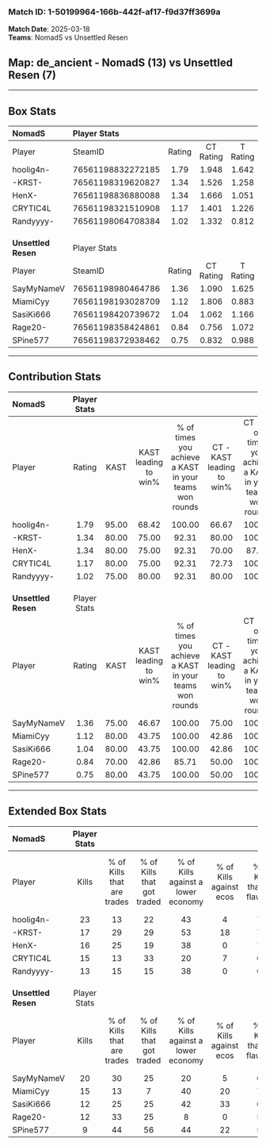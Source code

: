 ### Match ID: 1-50199964-166b-442f-af17-f9d37ff3699a  
**Match Date**: 2025-03-18  
**Teams**: NomadS vs Unsettled Resen  

## **Map**: de_ancient - NomadS (13) vs Unsettled Resen (7)  
---  

## Box Stats  

| **NomadS**          | Player Stats      |        |           |          |       |       |       |         |        |      |     |
| :- | :- | :-: | :-: | :-: | :-: | :-: | :-: | :-: | :-: | :-: | :-: |
| Player              | SteamID           | Rating | CT Rating | T Rating | KAST  |  ADR  | Kills | Assists | Deaths | K/D  | HS% |
| hoolig4n-           | 76561198832272185 |  1.79  |   1.948   |  1.642   | 95.00 | 108.5 |  23   |    8    |   13   | 1.77 | 43  |
| -KRST-              | 76561198319620827 |  1.34  |   1.526   |  1.258   | 80.00 | 87.2  |  17   |    5    |   13   | 1.31 | 41  |
| HenX-               | 76561198836880088 |  1.34  |   1.666   |  1.051   | 80.00 | 97.1  |  16   |    7    |   13   | 1.23 | 62  |
| CRYTIC4L            | 76561198321510908 |  1.17  |   1.401   |  1.226   | 80.00 | 80.0  |  15   |    4    |   15   | 1.00 | 93  |
| Randyyyy-           | 76561198064708384 |  1.02  |   1.332   |  0.812   | 75.00 | 60.7  |  13   |    5    |   14   | 0.93 | 38  |
|                     |                   |        |           |          |       |       |       |         |        |      |     |
|                     |                   |        |           |          |       |       |       |         |        |      |     |
|                     |                   |        |           |          |       |       |       |         |        |      |     |
| **Unsettled Resen** | Player Stats      |        |           |          |       |       |       |         |        |      |     |
| Player              | SteamID           | Rating | CT Rating | T Rating | KAST  |  ADR  | Kills | Assists | Deaths | K/D  | HS% |
| SayMyNameV          | 76561198980464786 |  1.36  |   1.090   |  1.625   | 75.00 | 107.7 |  20   |    4    |   18   | 1.11 | 55  |
| MiamiCyy            | 76561198193028709 |  1.12  |   1.806   |  0.883   | 80.00 | 66.3  |  15   |    2    |   15   | 1.00 | 40  |
| SasiKi666           | 76561198420739672 |  1.04  |   1.062   |  1.166   | 80.00 | 78.8  |  12   |    5    |   15   | 0.80 | 58  |
| Rage20-             | 76561198358424861 |  0.84  |   0.756   |  1.072   | 70.00 | 68.5  |  12   |    7    |   19   | 0.63 | 83  |
| SPine577            | 76561198372938462 |  0.75  |   0.832   |  0.988   | 80.00 | 42.4  |   9   |    7    |   17   | 0.53 | 33  |
---  

## Contribution Stats  

| **NomadS**          | Player Stats |       |                      |                                                        |                           |                                                             |                          |                                                            |
| :- | :-: | :-: | :-: | :-: | :-: | :-: | :-: | :-: |
| Player              |    Rating    | KAST  | KAST leading to win% | % of times you achieve a KAST in your teams won rounds | CT - KAST leading to win% | CT - % of times you achieve a KAST in your teams won rounds | T - KAST leading to win% | T - % of times you achieve a KAST in your teams won rounds |
| hoolig4n-           |     1.79     | 95.00 |        68.42         |                         100.00                         |           66.67           |                           100.00                            |          71.43           |                           100.00                           |
| -KRST-              |     1.34     | 80.00 |        75.00         |                         92.31                          |           80.00           |                           100.00                            |          66.67           |                           80.00                            |
| HenX-               |     1.34     | 80.00 |        75.00         |                         92.31                          |           70.00           |                            87.50                            |          83.33           |                           100.00                           |
| CRYTIC4L            |     1.17     | 80.00 |        75.00         |                         92.31                          |           72.73           |                           100.00                            |          80.00           |                           80.00                            |
| Randyyyy-           |     1.02     | 75.00 |        80.00         |                         92.31                          |           80.00           |                           100.00                            |          80.00           |                           80.00                            |
|                     |              |       |                      |                                                        |                           |                                                             |                          |                                                            |
|                     |              |       |                      |                                                        |                           |                                                             |                          |                                                            |
|                     |              |       |                      |                                                        |                           |                                                             |                          |                                                            |
| **Unsettled Resen** | Player Stats |       |                      |                                                        |                           |                                                             |                          |                                                            |
| Player              |    Rating    | KAST  | KAST leading to win% | % of times you achieve a KAST in your teams won rounds | CT - KAST leading to win% | CT - % of times you achieve a KAST in your teams won rounds | T - KAST leading to win% | T - % of times you achieve a KAST in your teams won rounds |
| SayMyNameV          |     1.36     | 75.00 |        46.67         |                         100.00                         |           75.00           |                           100.00                            |          36.36           |                           100.00                           |
| MiamiCyy            |     1.12     | 80.00 |        43.75         |                         100.00                         |           42.86           |                           100.00                            |          44.44           |                           100.00                           |
| SasiKi666           |     1.04     | 80.00 |        43.75         |                         100.00                         |           42.86           |                           100.00                            |          44.44           |                           100.00                           |
| Rage20-             |     0.84     | 70.00 |        42.86         |                         85.71                          |           50.00           |                           100.00                            |          37.50           |                           75.00                            |
| SPine577            |     0.75     | 80.00 |        43.75         |                         100.00                         |           50.00           |                           100.00                            |          40.00           |                           100.00                           |
---  

## Extended Box Stats  

| **NomadS**          | Player Stats |                            |                            |                                    |                         |                              |                                 |        |                             |                                     |                          |                               |                            |
| :- | :-: | :-: | :-: | :-: | :-: | :-: | :-: | :-: | :-: | :-: | :-: | :-: | :-: |
| Player              |    Kills     | % of Kills that are trades | % of Kills that got traded | % of Kills against a lower economy | % of Kills against ecos | % of Kills that are flawless | % of Kills that are close duels | Deaths | % of Deaths that get traded | % of Deaths against a lower economy | % of Deaths against ecos | % of Deaths that are flawless | % of Deaths that are close |
| hoolig4n-           |      23      |             13             |             22             |                 43                 |            4            |              70              |                4                |   13   |              8              |                 23                  |            8             |              77               |             0              |
| -KRST-              |      17      |             29             |             29             |                 53                 |           18            |              76              |                6                |   13   |             23              |                 23                  |            0             |              38               |             23             |
| HenX-               |      16      |             25             |             19             |                 38                 |            0            |              75              |                6                |   13   |             23              |                 31                  |            0             |              62               |             15             |
| CRYTIC4L            |      15      |             13             |             33             |                 20                 |            7            |              67              |                0                |   15   |             40              |                 20                  |            7             |              67               |             0              |
| Randyyyy-           |      13      |             15             |             15             |                 38                 |            0            |              62              |                8                |   14   |             29              |                 36                  |            7             |              71               |             7              |
|                     |              |                            |                            |                                    |                         |                              |                                 |        |                             |                                     |                          |                               |                            |
|                     |              |                            |                            |                                    |                         |                              |                                 |        |                             |                                     |                          |                               |                            |
|                     |              |                            |                            |                                    |                         |                              |                                 |        |                             |                                     |                          |                               |                            |
| **Unsettled Resen** | Player Stats |                            |                            |                                    |                         |                              |                                 |        |                             |                                     |                          |                               |                            |
| Player              |    Kills     | % of Kills that are trades | % of Kills that got traded | % of Kills against a lower economy | % of Kills against ecos | % of Kills that are flawless | % of Kills that are close duels | Deaths | % of Deaths that get traded | % of Deaths against a lower economy | % of Deaths against ecos | % of Deaths that are flawless | % of Deaths that are close |
| SayMyNameV          |      20      |             30             |             25             |                 20                 |            5            |              60              |                5                |   18   |             11              |                 17                  |            11            |              61               |             17             |
| MiamiCyy            |      15      |             13             |             7              |                 40                 |           20            |              73              |               13                |   15   |             33              |                  7                  |            7             |              80               |             0              |
| SasiKi666           |      12      |             25             |             25             |                 42                 |           33            |              67              |               17                |   15   |             20              |                 13                  |            7             |              53               |             7              |
| Rage20-             |      12      |             33             |             25             |                 8                  |            0            |              58              |                8                |   19   |             21              |                 21                  |            11            |              74               |             0              |
| SPine577            |      9       |             44             |             56             |                 44                 |           22            |              56              |                0                |   17   |             35              |                  6                  |            6             |              82               |             0              |
